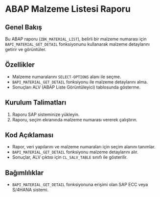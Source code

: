 # ABAP Malzeme Listesi Raporu

## Genel Bakış
Bu ABAP raporu (`ZBK_MATERIAL_LIST`), belirli bir malzeme numarası için `BAPI_MATERIAL_GET_DETAIL` fonksiyonunu kullanarak malzeme detaylarını getirir ve görüntüler.

## Özellikler
- Malzeme numaralarını `SELECT-OPTIONS` alanı ile seçme.
- `BAPI_MATERIAL_GET_DETAIL` fonksiyonu ile malzeme detaylarını alma.
- Sonuçları ALV (ABAP Liste Görüntüleyici) tablosunda gösterme.

## Kurulum Talimatları
1. Raporu SAP sisteminize yükleyin.
2. Raporu, seçim ekranında malzeme numarası vererek çalıştırın.

## Kod Açıklaması
- Rapor, veri yapılarını ve malzeme numaraları için seçim alanını tanımlar.
- `BAPI_MATERIAL_GET_DETAIL` fonksiyonu malzeme detaylarını alır.
- Sonuçlar, ALV çıktısı için `CL_SALV_TABLE` sınıfı ile gösterilir.

## Bağımlılıklar
- `BAPI_MATERIAL_GET_DETAIL` fonksiyonuna erişimi olan SAP ECC veya S/4HANA sistemi.
